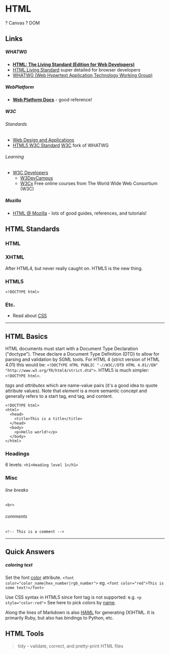 # HTML

? Canvas
? DOM

## Links

##### WHATWG

* [__HTML: The Living Standard (Edition for Web Developers)__](https://developers.whatwg.org/)  
* [HTML Living Standard](https://html.spec.whatwg.org/multipage/) super detailed for browser developers
* [WHATWG (Web Hypertext Application Technology Working Group)](https://spec.whatwg.org/)

##### WebPlatform

* [__Web Platform Docs__](http://docs.webplatform.org/wiki/Main_Page) - good reference!

##### W3C

###### Standards

* [Web Design and Applications](https://www.w3.org/standards/webdesign/) 
* [HTML5 W3C Standard](https://www.w3.org/TR/html5/) [W3C](https://www.w3.org/) fork of WHATWG

###### Learning

* [W3C Developers](https://www.w3.org/developers/)
    * [W3DevCampus](http://www.w3devcampus.com/)
    * [W3Cx](https://www.edx.org/school/w3cx) Free online courses from The World Wide Web Consortium (W3C)

##### Mozilla

* [HTML @ Mozilla](https://developer.mozilla.org/en-US/docs/Web/HTML) - lots of good guides, references, and tutorials!

## HTML Standards

### HTML

### XHTML

After HTML4, but never really caught on.  HTML5 is the new thing.

### HTML5

`<!DOCTYPE html>`

### Etc.

* Read about [CSS](css.html)

***

## HTML Basics

HTML documents must start with a Document Type Declaration ("doctype"). These declare a Document Type Definition (DTD) to allow for parsing and validation by SGML tools. For HTML 4 (strict version of HTML 4.01) this would be:
`<!DOCTYPE HTML PUBLIC "-//W3C//DTD HTML 4.01//EN" "http://www.w3.org/TR/html4/strict.dtd">`. HTML5 is much simpler: `<!DOCTYPE html>`.

*tags* and *attributes* which are name-value pairs (it's a good idea to quote attribute values). Note that *element* is a more semantic concept and generally refers to a start tag, end tag, and content.

    <!DOCTYPE html>
    <html>
      <head>
        <title>This is a title</title>
      </head>
      <body>
        <p>Hello world!</p>
      </body>
    </html>

### Headings

6 levels:
`<h1>Heading level 1</h1>`


### Misc

###### line breaks

`<br>`

###### comments

`<!-- This is a comment -->`

***

## Quick Answers

##### coloring text

Set the font [color](http://www.w3schools.com/tags/att_font_color.asp) attribute.
`<font color="color_name|hex_number|rgb_number">`
eg. `<font color="red">This is some text!</font>`

Use CSS syntax in HTML5 since font tag is not supported:
e.g. `<p style="color:red">`
See here to pick colors by [name](http://www.w3schools.com/cssref/css_colornames.asp).

Along the lines of Markdown is also [HAML](http://haml.info/) for generating (X)HTML. It is primarily Ruby, but also has bindings to Python, etc.

## HTML Tools

> tidy - validate, correct, and pretty-print HTML files
